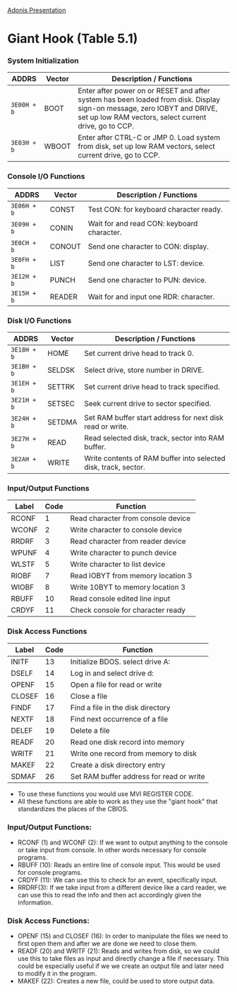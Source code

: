 

[Adonis Presentation](https://github.com/Donworks/csc215/blob/main/Chapter_6.md)

# Giant Hook (Table 5.1)

### System Initialization

| ADDRS       | Vector | Description / Functions            |
|-------------|--------|--------------------------------------------------------|
| `3E00H + b` | BOOT   | Enter after power on or RESET and after system has been loaded from disk. Display sign-on message, zero IOBYT and DRIVE, set up low RAM vectors, select current drive, go to CCP. |
| `3E03H + b` | WBOOT  | Enter after CTRL-C or JMP 0. Load system from disk, set up low RAM vectors, select current drive, go to CCP.         |

### Console I/O Functions

| ADDRS       | Vector | Description / Functions            |
|-------------|--------|---------------------------------|
| `3E06H + b` | CONST  | Test CON: for keyboard character ready.                                                                             |
| `3E09H + b` | CONIN  | Wait for and read CON: keyboard character.                                                                          |
| `3E0CH + b` | CONOUT | Send one character to CON: display.                                                                                 |
| `3E0FH + b` | LIST   | Send one character to LST: device.                                                                                  |
| `3E12H + b` | PUNCH  | Send one character to PUN: device.                                                                                  |
| `3E15H + b` | READER | Wait for and input one RDR: character.                                                                              |

### Disk I/O Functions

| ADDRS       | Vector | Description / Functions        |
|-------------|--------|------------------------------------|
| `3E18H + b` | HOME   | Set current drive head to track 0.                                                                                   |
| `3E1BH + b` | SELDSK | Select drive, store number in DRIVE.                                                                                |
| `3E1EH + b` | SETTRK | Set current drive head to track specified.                                                                          |
| `3E21H + b` | SETSEC | Seek current drive to sector specified.                                                                             |
| `3E24H + b` | SETDMA | Set RAM buffer start address for next disk read or write.                                                           |
| `3E27H + b` | READ   | Read selected disk, track, sector into RAM buffer.                                                                  |
| `3E2AH + b` | WRITE  | Write contents of RAM buffer into selected disk, track, sector.                |


### Input/Output Functions
| Label    | Code    | Function|
| -------- | ------- | ------- |
| RCONF  | 1    |   Read character from console device |
| WCONF | 2     |     Write character to console device    |
| RRDRF |3     |      Read character from reader device   |
| WPUNF | 4     |   Write character to punch device      |
| WLSTF | 5     |      Write character to list device   |
| RIOBF | 7     |    Read IOBYT from memory location 3     |
| WIOBF |  8    |    Write 10BYT to memory location 3     |
| RBUFF | 10     |   Read console edited line input       |
| CRDYF | 11     |   Check console for character ready      |

### Disk Access Functions
| Label    | Code    | Function|
| -------- | ------- | ------- |
| INITF | 13    |    Initialize BDOS. select drive A:      |
| DSELF | 14     |      Log in and select drive d:  |
| OPENF | 15   |    Open a file for read or write      |
| CLOSEF | 16    |    Close a file     |
| FINDF | 17     |  Find a file in the disk directory        |
| NEXTF | 18   |     Find next occurrence of a file     |
| DELEF | 19     |     Delete a file     |
| READF | 20     |   Read one disk record into memory       |
| WRITF | 21     |    Write one record from memory to disk     |
| MAKEF | 22     |       Create a disk directory entry  |
| SDMAF | 26     |    Set RAM buffer address for read or write     |

- To use these functions you would use MVI REGISTER CODE. 
- All these functions are able to work as they use the "giant hook" that standardizes the places of the CBIOS.

### Input/Output Functions:

- RCONF (1) and WCONF (2): If we want to output anything to the console or take input from console. In other words necessary for console programs.
- RBUFF (10): Reads an entire line of console input. This would be used for console programs.
- CRDYF (11): We can use this to check for an event, specifically input.
- RRDRF(3): If we take input from a different device like a card reader, we can use this to read the info and then act accordingly given the information.

### Disk Access Functions:

- OPENF (15) and CLOSEF (16): In order to manipulate the files we need to first open them and after we are done we need to close them.
- READF (20) and WRITF (21): Reads and writes from disk, so we could use this to take files as input and directly change a file if necessary. This could be especially useful if we we create an output file and later need to modify it in the program.
- MAKEF (22): Creates a new file, could be used to store output data.